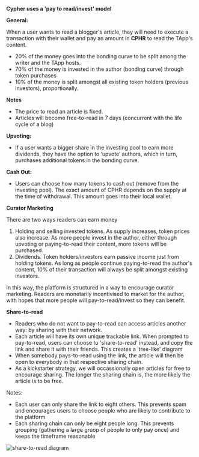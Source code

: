 **Cypher uses a 'pay to read/invest' model**



**General:**

When a user wants to read a blogger's article, they will need to execute a transaction with their wallet and pay an amount in **CPHR** to read the TApp's content.

- 20% of the money goes into the bonding curve to be split among the writer and the TApp hosts.
- 70% of the money is invested in the author (bonding curve) through token purchases
- 10% of the money is split amongst all existing token holders (previous investors), proportionally.


**Notes**
- The price to read an article is fixed.
- Articles will become free-to-read in 7 days (concurrent with the life cycle of a blog)

**Upvoting:**

- If a user wants a bigger share in the investing pool to earn more dividends, they have the option to ‘upvote’ authors, which in turn, purchases additional tokens in the bonding curve.

**Cash Out:**

- Users can choose how many tokens to cash out (remove from the investing pool). The exact amount of CPHR depends on the supply at the time of withdrawal. This amount goes into their local wallet.

**Curator Marketing**

There are two ways readers can earn money
1. Holding and selling invested tokens. As supply increases, token prices also increase. As more people invest in the author, either through upvoting or paying-to-read their content, more tokens will be purchased.
2. Dividends. Token holders/investors earn passive income just from holding tokens. As long as people continue paying-to-read the author's content, 10% of their transaction will always be split amongst existing investors.

In this way, the platform is structured in a way to encourage curator marketing. Readers are monetarily incentivised to market for the author, with hopes that more people will pay-to-read/invest so they can benefit.

**Share-to-read**

- Readers who do not want to pay-to-read can access articles another way: by sharing with their network.
- Each article will have its own unique trackable link. When prompted to pay-to-read, users can choose to 'share-to-read' instead, and copy the link and share it with their friends. This creates a 'tree-like' diagram
- When somebody pays-to-read using the link, the article will then be open to everybody in that respective sharing chain.
- As a kickstarter strategy, we will occassionally open articles for free to encourage sharing. The longer the sharing chain is, the more likely the article is to be free.

Notes:
- Each user can only share the link to eight others. This prevents spam and encourages users to choose people who are likely to contribute to the platform
- Each sharing chain can only be eight people long. This prevents grouping (gathering a large gruop of people to only pay once) and keeps the timeframe reasonable

![share-to-read diagram](https://user-images.githubusercontent.com/17632589/163700074-605a6e4a-cb4e-4d19-8c5e-ca7e324b93b6.jpeg)



